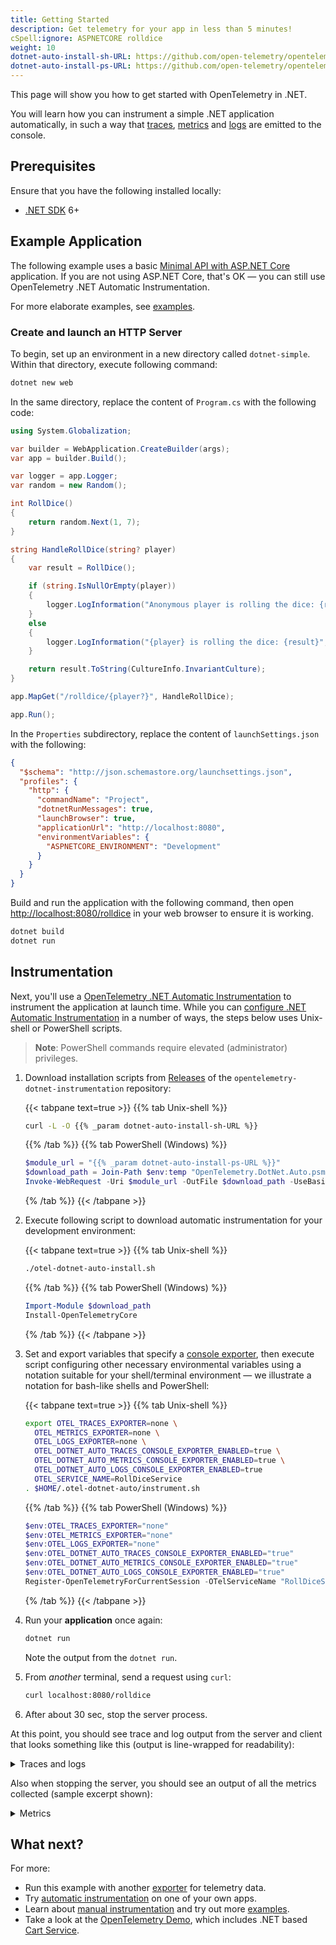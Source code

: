 ```yaml
---
title: Getting Started
description: Get telemetry for your app in less than 5 minutes!
cSpell:ignore: ASPNETCORE rolldice
weight: 10
dotnet-auto-install-sh-URL: https://github.com/open-telemetry/opentelemetry-dotnet-instrumentation/releases/latest/download/otel-dotnet-auto-install.sh
dotnet-auto-install-ps-URL: https://github.com/open-telemetry/opentelemetry-dotnet-instrumentation/releases/latest/download/OpenTelemetry.DotNet.Auto.psm1
---
```


This page will show you how to get started with OpenTelemetry in .NET.

You will learn how you can instrument a simple .NET application automatically,
in such a way that [traces][], [metrics][] and [logs][] are emitted to the
console.

## Prerequisites

Ensure that you have the following installed locally:

- [.NET SDK](https://dotnet.microsoft.com/download/dotnet) 6+

## Example Application

The following example uses a basic
[Minimal API with ASP.NET Core](https://learn.microsoft.com/aspnet/core/tutorials/min-web-api)
application. If you are not using ASP.NET Core, that's OK — you can still use
OpenTelemetry .NET Automatic Instrumentation.

For more elaborate examples, see
[examples](/docs/instrumentation/net/examples/).

### Create and launch an HTTP Server

To begin, set up an environment in a new directory called `dotnet-simple`.
Within that directory, execute following command:

```sh
dotnet new web
```

In the same directory, replace the content of `Program.cs` with the following
code:

```csharp
using System.Globalization;

var builder = WebApplication.CreateBuilder(args);
var app = builder.Build();

var logger = app.Logger;
var random = new Random();

int RollDice()
{
    return random.Next(1, 7);
}

string HandleRollDice(string? player)
{
    var result = RollDice();

    if (string.IsNullOrEmpty(player))
    {
        logger.LogInformation("Anonymous player is rolling the dice: {result}", result);
    }
    else
    {
        logger.LogInformation("{player} is rolling the dice: {result}", player, result);
    }

    return result.ToString(CultureInfo.InvariantCulture);
}

app.MapGet("/rolldice/{player?}", HandleRollDice);

app.Run();
```

In the `Properties` subdirectory, replace the content of `launchSettings.json`
with the following:

```json
{
  "$schema": "http://json.schemastore.org/launchsettings.json",
  "profiles": {
    "http": {
      "commandName": "Project",
      "dotnetRunMessages": true,
      "launchBrowser": true,
      "applicationUrl": "http://localhost:8080",
      "environmentVariables": {
        "ASPNETCORE_ENVIRONMENT": "Development"
      }
    }
  }
}
```

Build and run the application with the following command, then open
<http://localhost:8080/rolldice> in your web browser to ensure it is working.

```sh
dotnet build
dotnet run
```

## Instrumentation

Next, you'll use a [OpenTelemetry .NET Automatic Instrumentation](../automatic)
to instrument the application at launch time. While you can [configure .NET
Automatic Instrumentation][] in a number of ways, the steps below uses
Unix-shell or PowerShell scripts.

> **Note**: PowerShell commands require elevated (administrator) privileges.

1. Download installation scripts from [Releases][] of the
   `opentelemetry-dotnet-instrumentation` repository:

   {{< tabpane text=true >}} {{% tab Unix-shell %}}

   ```sh
   curl -L -O {{% _param dotnet-auto-install-sh-URL %}}
   ```

   {{% /tab %}} {{% tab PowerShell (Windows) %}}

   ```powershell
   $module_url = "{{% _param dotnet-auto-install-ps-URL %}}"
   $download_path = Join-Path $env:temp "OpenTelemetry.DotNet.Auto.psm1"
   Invoke-WebRequest -Uri $module_url -OutFile $download_path -UseBasicParsing
   ```

   {% /tab %}} {{< /tabpane >}}

2. Execute following script to download automatic instrumentation for your
   development environment:

   {{< tabpane text=true >}} {{% tab Unix-shell %}}

   ```sh
   ./otel-dotnet-auto-install.sh
   ```

   {{% /tab %}} {{% tab PowerShell (Windows) %}}

   ```powershell
   Import-Module $download_path
   Install-OpenTelemetryCore
   ```

   {% /tab %}} {{< /tabpane >}}

3. Set and export variables that specify a [console exporter][], then execute
   script configuring other necessary environmental variables using a notation
   suitable for your shell/terminal environment &mdash; we illustrate a notation
   for bash-like shells and PowerShell:

   {{< tabpane text=true >}} {{% tab Unix-shell %}}

   ```sh
   export OTEL_TRACES_EXPORTER=none \
     OTEL_METRICS_EXPORTER=none \
     OTEL_LOGS_EXPORTER=none \
     OTEL_DOTNET_AUTO_TRACES_CONSOLE_EXPORTER_ENABLED=true \
     OTEL_DOTNET_AUTO_METRICS_CONSOLE_EXPORTER_ENABLED=true \
     OTEL_DOTNET_AUTO_LOGS_CONSOLE_EXPORTER_ENABLED=true
     OTEL_SERVICE_NAME=RollDiceService
   . $HOME/.otel-dotnet-auto/instrument.sh
   ```

   {{% /tab %}} {{% tab PowerShell (Windows) %}}

   ```powershell
   $env:OTEL_TRACES_EXPORTER="none"
   $env:OTEL_METRICS_EXPORTER="none"
   $env:OTEL_LOGS_EXPORTER="none"
   $env:OTEL_DOTNET_AUTO_TRACES_CONSOLE_EXPORTER_ENABLED="true"
   $env:OTEL_DOTNET_AUTO_METRICS_CONSOLE_EXPORTER_ENABLED="true"
   $env:OTEL_DOTNET_AUTO_LOGS_CONSOLE_EXPORTER_ENABLED="true"
   Register-OpenTelemetryForCurrentSession -OTelServiceName "RollDiceService"
   ```

   {% /tab %}} {{< /tabpane >}}

4. Run your **application** once again:

   ```sh
   dotnet run
   ```

   Note the output from the `dotnet run`.

5. From _another_ terminal, send a request using `curl`:

   ```sh
   curl localhost:8080/rolldice
   ```

6. After about 30 sec, stop the server process.

At this point, you should see trace and log output from the server and client
that looks something like this (output is line-wrapped for readability):

<details>
<summary>Traces and logs</summary>

```log
LogRecord.Timestamp:               2023-08-14T06:44:53.9279186Z
LogRecord.TraceId:                 3961d22b5f90bf7662ad4933318743fe
LogRecord.SpanId:                  93d5fcea422ff0ac
LogRecord.TraceFlags:              Recorded
LogRecord.CategoryName:            simple-dotnet
LogRecord.LogLevel:                Information
LogRecord.StateValues (Key:Value):
    result: 1
    OriginalFormat (a.k.a Body): Anonymous player is rolling the dice: {result}

Resource associated with LogRecord:
service.name: simple-dotnet
telemetry.auto.version: 0.7.0
telemetry.sdk.name: opentelemetry
telemetry.sdk.language: dotnet
telemetry.sdk.version: 1.4.0.802

LogRecord.Timestamp:               2023-08-14T06:44:53.9279186Z
LogRecord.TraceId:                 3961d22b5f90bf7662ad4933318743fe
LogRecord.SpanId:                  93d5fcea422ff0ac
LogRecord.TraceFlags:              Recorded
LogRecord.CategoryName:            simple-dotnet
LogRecord.LogLevel:                Information
LogRecord.StateValues (Key:Value):
    result: 1
    OriginalFormat (a.k.a Body): Anonymous player is rolling the dice: {result}

Resource associated with LogRecord:
service.name: simple-dotnet
telemetry.auto.version: 0.7.0
telemetry.sdk.name: opentelemetry
telemetry.sdk.language: dotnet
telemetry.sdk.version: 1.4.0.802

info: simple-dotnet[0]
      Anonymous player is rolling the dice: 1
Activity.TraceId:            3961d22b5f90bf7662ad4933318743fe
Activity.SpanId:             93d5fcea422ff0ac
Activity.TraceFlags:         Recorded
Activity.ActivitySourceName: OpenTelemetry.Instrumentation.AspNetCore
Activity.DisplayName:        /rolldice
Activity.Kind:               Server
Activity.StartTime:          2023-08-14T06:44:53.9278162Z
Activity.Duration:           00:00:00.0049754
Activity.Tags:
    net.host.name: localhost
    net.host.port: 8080
    http.method: GET
    http.scheme: http
    http.target: /rolldice
    http.url: http://localhost:8080/rolldice
    http.flavor: 1.1
    http.user_agent: curl/8.0.1
    http.status_code: 200
Resource associated with Activity:
    service.name: simple-dotnet
    telemetry.auto.version: 0.7.0
    telemetry.sdk.name: opentelemetry
    telemetry.sdk.language: dotnet
    telemetry.sdk.version: 1.4.0.802
```

</details>

Also when stopping the server, you should see an output of all the metrics
collected (sample excerpt shown):

<details>
<summary>Metrics</summary>

```log
Export process.runtime.dotnet.gc.collections.count, Number of garbage collections that have occurred since process start., Meter: OpenTelemetry.Instrumentation.Runtime/1.1.0.2
(2023-08-14T06:12:05.8500776Z, 2023-08-14T06:12:23.7750288Z] generation: gen2 LongSum
Value: 2
(2023-08-14T06:12:05.8500776Z, 2023-08-14T06:12:23.7750288Z] generation: gen1 LongSum
Value: 2
(2023-08-14T06:12:05.8500776Z, 2023-08-14T06:12:23.7750288Z] generation: gen0 LongSum
Value: 6

...

Export http.client.duration, Measures the duration of outbound HTTP requests., Unit: ms, Meter: OpenTelemetry.Instrumentation.Http/1.0.0.0
(2023-08-14T06:12:06.2661140Z, 2023-08-14T06:12:23.7750388Z] http.flavor: 1.1 http.method: POST http.scheme: https http.status_code: 200 net.peer.name: dc.services.visualstudio.com Histogram
Value: Sum: 1330.4766000000002 Count: 5 Min: 50.0333 Max: 465.7936
(-Infinity,0]:0
(0,5]:0
(5,10]:0
(10,25]:0
(25,50]:0
(50,75]:2
(75,100]:0
(100,250]:0
(250,500]:3
(500,750]:0
(750,1000]:0
(1000,2500]:0
(2500,5000]:0
(5000,7500]:0
(7500,10000]:0
(10000,+Infinity]:0
```

</details>

## What next?

For more:

- Run this example with another [exporter][] for telemetry data.
- Try [automatic instrumentation](../automatic/) on one of your own apps.
- Learn about [manual instrumentation][] and try out more
  [examples](/docs/instrumentation/net/examples/).
- Take a look at the [OpenTelemetry Demo](/docs/demo/), which includes .NET
  based [Cart Service](/docs/demo/services/cart/).

[traces]: /docs/concepts/signals/traces/
[metrics]: /docs/concepts/signals/metrics/
[logs]: /docs/concepts/signals/logs/
[configure .NET Automatic Instrumentation]: ../automatic
[console exporter]:
  https://github.com/open-telemetry/opentelemetry-dotnet-instrumentation/blob/main/docs/config.md#internal-logs
[exporter]:
  https://github.com/open-telemetry/opentelemetry-dotnet-instrumentation/blob/main/docs/config.md#exporters
[manual instrumentation]: ../manual
[releases]:
  https://github.com/open-telemetry/opentelemetry-dotnet-instrumentation/releases
